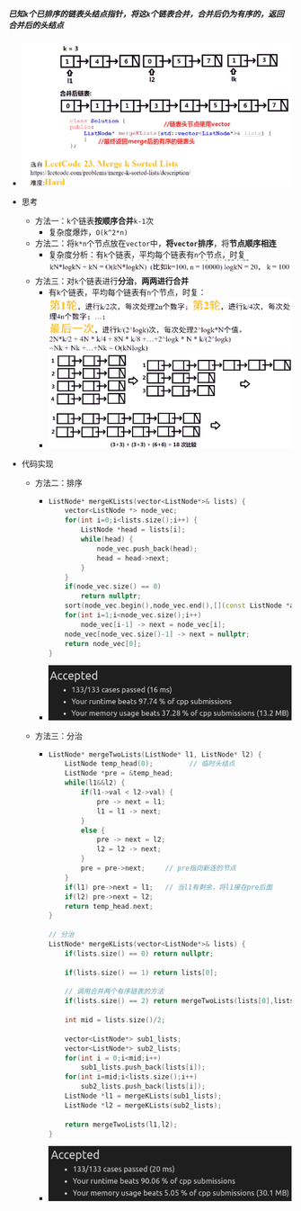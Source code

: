 ##### 已知`k`个已排序的链表头结点指针，将这`k`个链表合并，合并后仍为有序的，返回合并后的头结点

* ![image-20210823194321409](合并多个排序链表.assets/image-20210823194321409.png)
* 思考
  * 方法一：`k`个链表**按顺序合并**`k-1`次
    * 复杂度爆炸，`O(k^2*n)`
  * 方法二：将`k*n`个节点放在`vector`中，**将`vector`排序**，将**节点顺序相连**
    * 复杂度分析：有`k`个链表，平均每个链表有`n`个节点，时复![image-20210823195113010](合并多个排序链表.assets/image-20210823195113010.png)
  * 方法三：对`k`个链表进行**分治**，**两两进行合并**
    * 有`k`个链表，平均每个链表有`n`个节点，时复：![image-20210823195305272](合并多个排序链表.assets/image-20210823195305272.png)
    * ![image-20210823195313599](合并多个排序链表.assets/image-20210823195313599.png)

* 代码实现

  * 方法二：排序

    * ```c++
      ListNode* mergeKLists(vector<ListNode*>& lists) {
          vector<ListNode *> node_vec;
          for(int i=0;i<lists.size();i++) {
              ListNode *head = lists[i];
              while(head) {
                  node_vec.push_back(head);
                  head = head->next;
              }
          }
          if(node_vec.size() == 0)
              return nullptr;
          sort(node_vec.begin(),node_vec.end(),[](const ListNode *a,const ListNode *b){return a->val < b->val;});
          for(int i=1;i<node_vec.size();i++)
              node_vec[i-1] -> next = node_vec[i];
          node_vec[node_vec.size()-1] -> next = nullptr;
          return node_vec[0];
      }
      ```

    * ![image-20210823200420760](合并多个排序链表.assets/image-20210823200420760.png)

  * 方法三：分治

    * ```c++
      ListNode* mergeTwoLists(ListNode* l1, ListNode* l2) {
          ListNode temp_head(0);         // 临时头结点
          ListNode *pre = &temp_head;
          while(l1&&l2) {
              if(l1->val < l2->val) {
                  pre -> next = l1;
                  l1 = l1 -> next;
              }
              else {
                  pre -> next = l2;
                  l2 = l2 -> next;
              }
              pre = pre->next;     // pre指向新连的节点
          }
          if(l1) pre->next = l1;   // 当l1有剩余，将l1接在pre后面
          if(l2) pre->next = l2;
          return temp_head.next;
      }
      
      // 分治
      ListNode* mergeKLists(vector<ListNode*>& lists) {
          if(lists.size() == 0) return nullptr;
      
          if(lists.size() == 1) return lists[0];
      
          // 调用合并两个有序链表的方法
          if(lists.size() == 2) return mergeTwoLists(lists[0],lists[1]);
      
          int mid = lists.size()/2;
      
          vector<ListNode*> sub1_lists;
          vector<ListNode*> sub2_lists;
          for(int i = 0;i<mid;i++)
              sub1_lists.push_back(lists[i]);
          for(int i=mid;i<lists.size();i++)
              sub2_lists.push_back(lists[i]);
          ListNode *l1 = mergeKLists(sub1_lists);
          ListNode *l2 = mergeKLists(sub2_lists);
      
          return mergeTwoLists(l1,l2);
      }
      ```

    * ![image-20210823201715463](合并多个排序链表.assets/image-20210823201715463.png)

